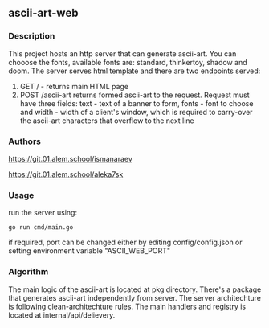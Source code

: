 ## ascii-art-web

### Description
This project hosts an http server that can generate ascii-art. You can chooose the fonts, available fonts are: standard, thinkertoy, shadow and doom. The server serves html template and there are two endpoints served:
1. GET / - returns main HTML page
2. POST /ascii-art returns formed ascii-art to the request. Request must have three fields: text - text of a banner to form, fonts - font to choose and width - width of a client's window, which is required to carry-over the ascii-art characters that overflow to the next line

### Authors
https://git.01.alem.school/ismanaraev

https://git.01.alem.school/aleka7sk

### Usage

run the server using:

` go run cmd/main.go `

if required, port can be changed either by editing config/config.json or setting environment variable "ASCII_WEB_PORT"

### Algorithm

The main logic of the ascii-art is located at pkg directory. There's a package that generates ascii-art independently from server. 
The server architechture is following clean-architechture rules. The main handlers and registry is located at internal/api/delievery.


